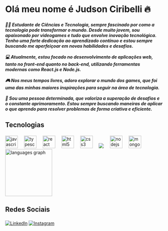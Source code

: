 <h1 align="left">Olá meu nome é Judson Ciribelli 🔥</h1>

###


###

<h5 align="left">👨‍🎓 Estudante de Ciências e Tecnologia, sempre fascinado por como a tecnologia pode transformar o mundo. Desde muito jovem, sou apaixonado por videogames e tudo que envolve inovação tecnológica. Tenho uma forte dedicação ao aprendizado contínuo e estou sempre buscando me aperfeiçoar em novas habilidades e desafios.<br><br>💻 Atualmente, estou focado no desenvolvimento de aplicações web, tanto no front-end quanto no back-end, utilizando ferramentas modernas como React.js e Node.js.<br><br>🎮 Nos meus tempos livres, adoro explorar o mundo dos games, que foi uma das minhas maiores inspirações para seguir na área de tecnologia.<br><br>🚀 Sou uma pessoa determinada, que valoriza a superação de desafios e o constante aprimoramento. Estou sempre buscando maneiras de aplicar o que aprendo para resolver problemas de forma criativa e eficiente.</h5>

###

<h2 align="left">Tecnologias</h2>

###

<div align="left">
  <img src="https://cdn.jsdelivr.net/gh/devicons/devicon/icons/javascript/javascript-original.svg" height="40" alt="javascript logo"  />
  <img width="12" />
  <img src="https://cdn.jsdelivr.net/gh/devicons/devicon/icons/typescript/typescript-original.svg" height="40" alt="typescript logo"  />
  <img width="12" />
  <img src="https://cdn.jsdelivr.net/gh/devicons/devicon/icons/react/react-original.svg" height="40" alt="react logo"  />
  <img width="12" />
  <img src="https://cdn.jsdelivr.net/gh/devicons/devicon/icons/html5/html5-original.svg" height="40" alt="html5 logo"  />
  <img width="12" />
  <img src="https://cdn.jsdelivr.net/gh/devicons/devicon/icons/css3/css3-original.svg" height="40" alt="css3 logo"  />
  <img width="12" /> 
  <img src="https://cdn.jsdelivr.net/gh/devicons/devicon@latest/icons/nextjs/nextjs-original-wordmark.svg" />
  <img width="12" /> 
  <img src="https://cdn.jsdelivr.net/gh/devicons/devicon/icons/nodejs/nodejs-original.svg" height="40" alt="nodejs logo"  />
  <img width="12" />
  <img src="https://cdn.jsdelivr.net/gh/devicons/devicon/icons/mongodb/mongodb-original.svg" height="40" alt="mongodb logo"  />

  <div align="left">
  <img src="https://github-readme-stats.vercel.app/api/top-langs?username=judsonciribelli&locale=en&hide_title=false&layout=compact&card_width=320&langs_count=5&theme=dracula&hide_border=false" height="150" alt="languages graph"  />
</div>
</div>

###

<h2 align="left">Redes Sociais</h2>

###


  [![Linkedln](https://img.shields.io/badge/LinkedIn-0077B5?style=for-the-badge&logo=linkedin&logoColor=white)](https://www.linkedin.com/in/judson-ciribelli-a23867234/)
  [![Instagram](https://img.shields.io/badge/Instagram-E4405F?style=for-the-badge&logo=instagram&logoColor=white)](https://www.instagram.com/j_ciribelli_/)


###
